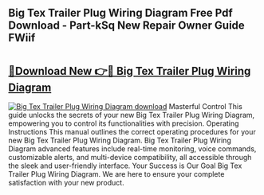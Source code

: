 ## Big Tex Trailer Plug Wiring Diagram Free Pdf Download - Part-kSq New Repair Owner Guide FWiif

# <h2><a href="http://dfiyam0.blite.top/?on=Big+Tex+Trailer+Plug+Wiring+Diagram">🔗Download New 👉🔴 Big Tex Trailer Plug Wiring Diagram</a></h2>

[![Big Tex Trailer Plug Wiring Diagram download](https://i.imgur.com/lujVjoI.png)](http://dfiyam0.blite.top/?on=Big+Tex+Trailer+Plug+Wiring+Diagram)
Masterful Control This guide unlocks the secrets of your new Big Tex Trailer Plug Wiring Diagram, empowering you to control its functionalities with precision. Operating Instructions This manual outlines the correct operating procedures for your new Big Tex Trailer Plug Wiring Diagram. Big Tex Trailer Plug Wiring Diagram advanced features include real-time monitoring, voice commands, customizable alerts, and multi-device compatibility, all accessible through the sleek and user-friendly interface. Your Success is Our Goal Big Tex Trailer Plug Wiring Diagram. We are here to ensure your complete satisfaction with your new product.
